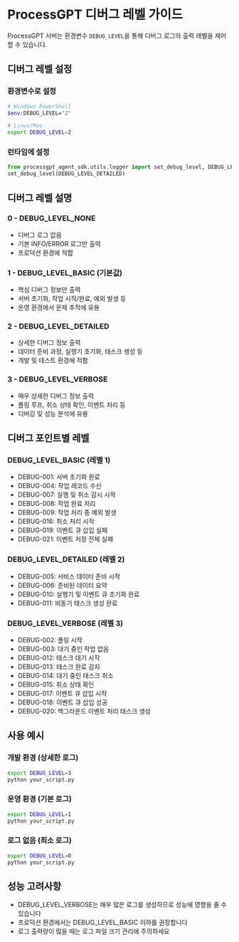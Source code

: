 # ProcessGPT 디버그 레벨 가이드

ProcessGPT 서버는 환경변수 `DEBUG_LEVEL`을 통해 디버그 로그의 출력 레벨을 제어할 수 있습니다.

## 디버그 레벨 설정

### 환경변수로 설정
```bash
# Windows PowerShell
$env:DEBUG_LEVEL="2"

# Linux/Mac
export DEBUG_LEVEL=2
```

### 런타임에 설정
```python
from processgpt_agent_sdk.utils.logger import set_debug_level, DEBUG_LEVEL_DETAILED
set_debug_level(DEBUG_LEVEL_DETAILED)
```

## 디버그 레벨 설명

### 0 - DEBUG_LEVEL_NONE
- 디버그 로그 없음
- 기본 INFO/ERROR 로그만 출력
- 프로덕션 환경에 적합

### 1 - DEBUG_LEVEL_BASIC (기본값)
- 핵심 디버그 정보만 출력
- 서버 초기화, 작업 시작/완료, 예외 발생 등
- 운영 환경에서 문제 추적에 유용

### 2 - DEBUG_LEVEL_DETAILED
- 상세한 디버그 정보 출력
- 데이터 준비 과정, 실행기 초기화, 태스크 생성 등
- 개발 및 테스트 환경에 적합

### 3 - DEBUG_LEVEL_VERBOSE
- 매우 상세한 디버그 정보 출력
- 폴링 루프, 취소 상태 확인, 이벤트 처리 등
- 디버깅 및 성능 분석에 유용

## 디버그 포인트별 레벨

### DEBUG_LEVEL_BASIC (레벨 1)
- DEBUG-001: 서버 초기화 완료
- DEBUG-004: 작업 레코드 수신
- DEBUG-007: 실행 및 취소 감시 시작
- DEBUG-008: 작업 완료 처리
- DEBUG-009: 작업 처리 중 예외 발생
- DEBUG-016: 취소 처리 시작
- DEBUG-019: 이벤트 큐 삽입 실패
- DEBUG-021: 이벤트 저장 전체 실패

### DEBUG_LEVEL_DETAILED (레벨 2)
- DEBUG-005: 서비스 데이터 준비 시작
- DEBUG-006: 준비된 데이터 요약
- DEBUG-010: 실행기 및 이벤트 큐 초기화 완료
- DEBUG-011: 비동기 태스크 생성 완료

### DEBUG_LEVEL_VERBOSE (레벨 3)
- DEBUG-002: 폴링 시작
- DEBUG-003: 대기 중인 작업 없음
- DEBUG-012: 태스크 대기 시작
- DEBUG-013: 태스크 완료 감지
- DEBUG-014: 대기 중인 태스크 취소
- DEBUG-015: 취소 상태 확인
- DEBUG-017: 이벤트 큐 삽입 시작
- DEBUG-018: 이벤트 큐 삽입 성공
- DEBUG-020: 백그라운드 이벤트 처리 태스크 생성

## 사용 예시

### 개발 환경 (상세한 로그)
```bash
export DEBUG_LEVEL=3
python your_script.py
```

### 운영 환경 (기본 로그)
```bash
export DEBUG_LEVEL=1
python your_script.py
```

### 로그 없음 (최소 로그)
```bash
export DEBUG_LEVEL=0
python your_script.py
```

## 성능 고려사항

- DEBUG_LEVEL_VERBOSE는 매우 많은 로그를 생성하므로 성능에 영향을 줄 수 있습니다
- 프로덕션 환경에서는 DEBUG_LEVEL_BASIC 이하를 권장합니다
- 로그 출력량이 많을 때는 로그 파일 크기 관리에 주의하세요
